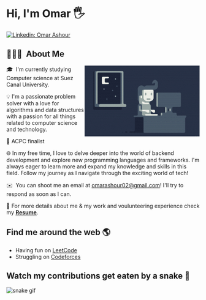# Hi, I'm Omar 🖐

[![Linkedin: Omar Ashour](https://img.shields.io/badge/-Omar-blue?style=flat-square&logo=Linkedin&logoColor=white&link=https://www.linkedin.com/in/tanyarajhans/)](https://www.linkedin.com/in/omarashoour/)
<!-- ![GitHub followers](https://img.shields.io/github/followers/tanyarajhans?label=Follow&style=social)
<img alt = "profile views" src="https://komarev.com/ghpvc/?username=omarashour02&color=brightgreen">  
 -->
<!-- ![Purple Gradient Geometric Technology Profile LinkedIn Banner  (1)](https://user-images.githubusercontent.com/61904667/146429293-82261303-fec5-4828-aeba-047883c76f02.png)
 -->

## 👨🏻‍💻 &nbsp;About Me

<img alt="Night Coding" src="https://raw.githubusercontent.com/AVS1508/AVS1508/master/assets/Night-Coding.gif" align="right"/>

🎓 &nbsp;I'm currently studying Computer science at Suez Canal University.

💡 I'm a passionate problem solver with a love for algorithms and data structures with a passion for all things related to computer science and technology.

🛑 ACPC finalist 

🌐 In my free time, I love to delve deeper into the world of backend development and explore new programming languages and frameworks. I'm always eager to learn more and expand my knowledge and skills in this field. Follow my journey as I navigate through the exciting world of tech!

✉️ &nbsp;You can shoot me an email at omarashour02@gmail.com! I'll try to respond as soon as I can.

📝 For more details about me & my work and voulunteering experience check my <a href="https://drive.google.com/file/d/1D8iHUnhyPs2_zIVenzlSgSpDC3tMBjg0/view?usp=sharing" target="blank"><strong>Resume</strong></a>.

## Find me around the web 🌎 
- Having fun on <a href="https://leetcode.com/Omar_Ashour/">LeetCode</a> 
- Struggling on <a href="https://codeforces.com/profile/Ashouristic/">Codeforces</a> 

## Watch my contributions get eaten by a snake 🐍
![snake gif](https://github.com/tanyarajhans/Actions/blob/output/github-contribution-grid-snake.svg)
